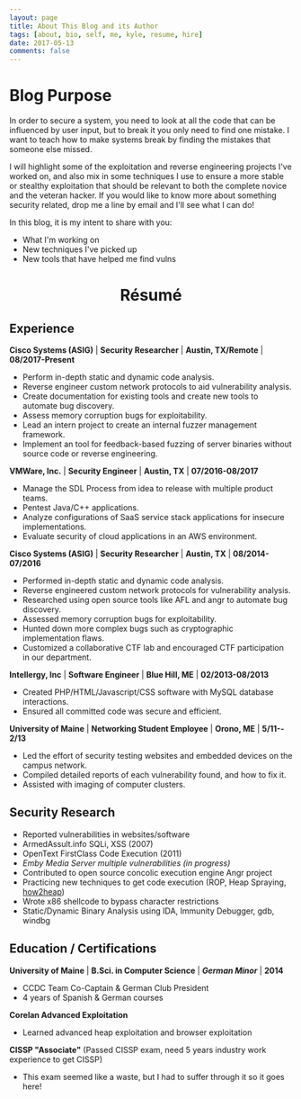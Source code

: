 ```yaml
---
layout: page
title: About This Blog and its Author
tags: [about, bio, self, me, kyle, resume, hire]
date: 2017-05-13
comments: false
---
```


# Blog Purpose
In order to secure a system, you need to look at all the code that can be influenced by user input, but to break it you only need to find one mistake.  I want to teach how to make systems break by finding the mistakes that someone else missed.

I will highlight some of the exploitation and reverse engineering projects I've worked on, and also mix in some techniques I use to ensure a more stable or stealthy exploitation that should be relevant to both the complete novice and the veteran hacker. If you would like to know more about something security related, drop me a line by email and I'll see what I can do!

In this blog, it is my intent to share with you:
 * What I'm working on
 * New techniques I've picked up
 * New tools that have helped me find vulns


# <center>Résumé</center>
## Experience
**Cisco Systems (ASIG)** | **Security Researcher** | **Austin, TX/Remote** | **08/2017-Present**
* Perform in-depth static and dynamic code analysis.
* Reverse engineer custom network protocols to aid vulnerability analysis.
* Create documentation for existing tools and create new tools to automate bug discovery.
* Assess memory corruption bugs for exploitability.
* Lead an intern project to create an internal fuzzer management framework.
* Implement an tool for feedback-based fuzzing of server binaries without source code or reverse engineering.

**VMWare, Inc.** | **Security Engineer** | **Austin, TX** | **07/2016-08/2017**
* Manage the SDL Process from idea to release with multiple product teams.
* Pentest Java/C++ applications.
* Analyze configurations of SaaS service stack applications for insecure implementations.
* Evaluate security of cloud applications in an AWS environment.

**Cisco Systems (ASIG)** | **Security Researcher** | **Austin, TX** | **08/2014-07/2016**
* Performed in-depth static and dynamic code analysis.
* Reverse engineered custom network protocols for vulnerability analysis.
* Researched using open source tools like AFL and angr to automate bug discovery.
* Assessed memory corruption bugs for exploitability.
* Hunted down more complex bugs such as cryptographic implementation flaws.
* Customized a collaborative CTF lab and encouraged CTF participation in our department.

**Intellergy, Inc** | **Software Engineer** | **Blue Hill, ME** | **02/2013­-08/2013**
* Created PHP/HTML/Javascript/CSS software with MySQL database interactions.
* Ensured all committed code was secure and efficient.

**University of Maine** | **Networking Student Employee** | **Orono, ME** | **5/11-­2/13**
* Led the effort of security testing websites and embedded devices on the campus network.
* Compiled detailed reports of each vulnerability found, and how to fix it.
* Assisted with imaging of computer clusters.

## Security Research
* Reported vulnerabilities in websites/software
 * ArmedAssult.info SQLi, XSS (2007)
 * OpenText FirstClass Code Execution (2011)
 * *Emby Media Server multiple vulnerabilities (in progress)*
* Contributed to open source concolic execution engine Angr project
* Practicing new techniques to get code execution (ROP, Heap Spraying, [how2heap](https://github.com/shellphish/how2heap))
* Wrote x86 shellcode to bypass character restrictions
* Static/Dynamic Binary Analysis using IDA, Immunity Debugger, gdb, windbg

## Education / Certifications
**University of Maine** | **B.Sci. in Computer Science** | ***German Minor*** | **2014**
* CCDC Team Co-Captain & German Club President
* 4 years of Spanish & German courses

**Corelan Advanced Exploitation**
* Learned advanced heap exploitation and browser exploitation

**CISSP "Associate"** (Passed CISSP exam, need 5 years industry work experience to get CISSP)
* This exam seemed like a waste, but I had to suffer through it so it goes here!
